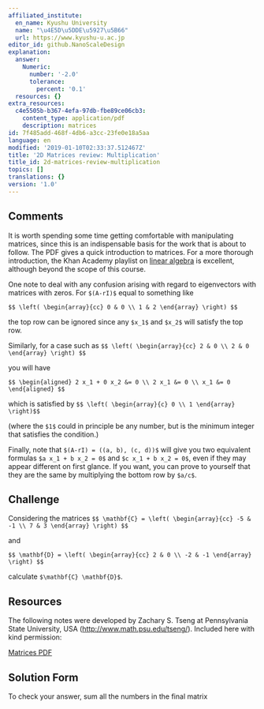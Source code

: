 ```yaml
---
affiliated_institute:
  en_name: Kyushu University
  name: "\u4E5D\u5DDE\u5927\u5B66"
  url: https://www.kyushu-u.ac.jp
editor_id: github.NanoScaleDesign
explanation:
  answer:
    Numeric:
      number: '-2.0'
      tolerance:
        percent: '0.1'
  resources: {}
extra_resources:
  c4e5505b-b367-4efa-97db-fbe89ce06cb3:
    content_type: application/pdf
    description: matrices
id: 7f485add-468f-4db6-a3cc-23fe0e18a5aa
language: en
modified: '2019-01-10T02:33:37.512467Z'
title: '2D Matrices review: Multiplication'
title_id: 2d-matrices-review-multiplication
topics: []
translations: {}
version: '1.0'
---
```


## Comments
It is worth spending some time getting comfortable with manipulating matrices, since this is an indispensable basis for the work that is about to follow. The PDF gives a quick introduction to matrices. For a more thorough introduction, the Khan Academy playlist on [linear algebra](https://www.khanacademy.org/math/linear-algebra/alternate-bases) is excellent, although beyond the scope of this course.

One note to deal with any confusion arising with regard to eigenvectors with matrices with zeros. For `$(A-rI)$` equal to something like

`$$
\left(
    \begin{array}{cc}
        0 & 0 \\
        1 & 2
    \end{array}
\right)
$$`

the top row can be ignored since any `$x_1$` and `$x_2$` will satisfy the top row.

Similarly, for a case such as
`$$
\left(
    \begin{array}{cc}
        2 & 0 \\
        2 & 0
    \end{array}
\right)
$$`

you will have

`$$
\begin{aligned}
    2 x_1 + 0 x_2 &= 0 \\
    2 x_1 &= 0 \\
    x_1 &= 0
\end{aligned}
$$`

which is satisfied by
`$$
\left(
    \begin{array}{c}
        0 \\
        1
    \end{array}
\right)$$`

(where the `$1$` could in principle be any number, but is the minimum integer that satisfies the condition.)

Finally, note that `$(A-rI) = ((a, b), (c, d))$` will give you two equivalent formulas `$a x_1 + b x_2 = 0$` and `$c x_1 + b x_2 = 0$`, even if they may appear different on first glance. If you want, you can prove to yourself that they are the same by multiplying the bottom row by `$a/c$`.


## Challenge
Considering the matrices
`$$
    \mathbf{C} =
\left(
    \begin{array}{cc}
        -5 & -1 \\
        7 & 3
    \end{array}
\right)
$$`

and

`$$
    \mathbf{D} =
\left(
    \begin{array}{cc}
        2 & 0 \\
        -2 & -1
    \end{array}
\right)
$$`

calculate `$\mathbf{C} \mathbf{D}$`.


## Resources
The following notes were developed by Zachary S. Tseng at Pennsylvania State University, USA (http://www.math.psu.edu/tseng/). Included here with kind permission:

[Matrices PDF]([matrices](/api/v0/teachers/github.NanoScaleDesign/resources/public/c4e5505b-b367-4efa-97db-fbe89ce06cb3.pdf/c4e5505b-b367-4efa-97db-fbe89ce06cb3.pdf))


## Solution Form
To check your answer, sum all the numbers in the final matrix
